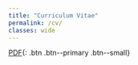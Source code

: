 ```yaml
---
title: "Curriculum Vitae"
permalink: /cv/
classes: wide
---
```


[PDF](/assets/files/nek-cv.pdf){: .btn .btn--primary .btn--small}

